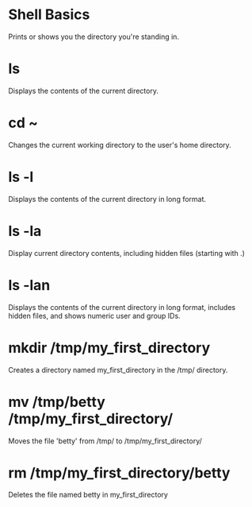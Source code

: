 # Shell Basics
Prints or shows you the directory you're standing in.

# ls
Displays the contents of the current directory.

# cd ~
Changes the current working directory to the user's home directory.

# ls -l
Displays the contents of the current directory in long format.

# ls -la
Display current directory contents, including hidden files (starting with .)

# ls -lan
Displays the contents of the current directory in long format, includes hidden files, and shows numeric user and group IDs.

# mkdir /tmp/my_first_directory
Creates a directory named my_first_directory in the /tmp/ directory.

# mv /tmp/betty /tmp/my_first_directory/
Moves the file 'betty' from /tmp/ to /tmp/my_first_directory/

# rm /tmp/my_first_directory/betty
Deletes the file named betty in my_first_directory
